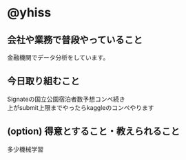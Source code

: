 # @yhiss

## 会社や業務で普段やっていること

金融機関でデータ分析をしています。  

## 今日取り組むこと

Signateの国立公園宿泊者数予想コンペ続き  
上がsubmit上限までやったらkaggleのコンペやります

## (option) 得意とすること・教えられること  
多少機械学習
